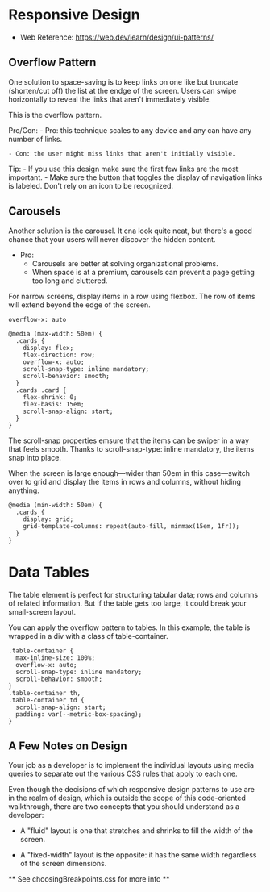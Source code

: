 # Responsive Design

  - Web Reference: https://web.dev/learn/design/ui-patterns/ 

## Overflow Pattern
One solution to space-saving is to keep links on one like but truncate (shorten/cut off) the list at the endge of the screen. Users can swipe horizontally to reveal the links that aren't immediately visible.

This is the overflow pattern.

  Pro/Con:
    - Pro: this technique scales to any device and any can have any number of links.

    - Con: the user might miss links that aren't initially visible. 

  Tip: 
    - If you use this design make sure the first few links are the most important.
    - Make sure the button that toggles the display of navigation links is labeled. Don't rely on an icon to be recognized.

## Carousels
Another solution is the carousel. It cna look quite neat, but there's a good chance that your users will never discover the hidden content. 


  - Pro: 
    - Carousels are better at solving organizational problems.
    - When space is at a premium, carousels can prevent a page getting too long and cluttered.

For narrow screens, display items in a row using flexbox. The row of items will extend beyond the edge of the screen.

    overflow-x: auto

    @media (max-width: 50em) {
      .cards {
        display: flex;
        flex-direction: row;
        overflow-x: auto;
        scroll-snap-type: inline mandatory;
        scroll-behavior: smooth;
      }
      .cards .card {
        flex-shrink: 0;
        flex-basis: 15em;
        scroll-snap-align: start;
      }
    }

The scroll-snap properties emsure that the items can be swiper in a way that feels smooth. Thanks to scroll-snap-type: inline mandatory, the items snap into place.

When the screen is large enough—wider than 50em in this case—switch over to grid and display the items in rows and columns, without hiding anything.

    @media (min-width: 50em) {
      .cards {
        display: grid;
        grid-template-columns: repeat(auto-fill, minmax(15em, 1fr));
      }
    }


# Data Tables
The table element is perfect for structuring tabular data; rows and columns of related information. But if the table gets too large, it could break your small-screen layout.

You can apply the overflow pattern to tables. In this example, the table is wrapped in a div with a class of table-container.

    .table-container {
      max-inline-size: 100%;
      overflow-x: auto;
      scroll-snap-type: inline mandatory;
      scroll-behavior: smooth;
    }
    .table-container th, 
    .table-container td {
      scroll-snap-align: start;
      padding: var(--metric-box-spacing);
    }


## A Few Notes on Design
Your job as a developer is to implement the individual layouts using media queries to separate out the various CSS rules that apply to each one.

Even though the decisions of which responsive design patterns to use are in the realm of design, which is outside the scope of this code-oriented walkthrough, there are two concepts that you should understand as a developer:

  * A "fluid" layout is one that stretches and shrinks to fill the width of the screen.

  * A "fixed-width" layout is the opposite: it has the same width regardless of the screen dimensions.

** See choosingBreakpoints.css for more info **